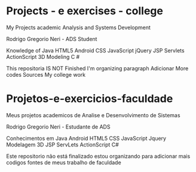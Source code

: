 
# Projects - e exercises - college
My Projects academic Analysis and Systems Development

Rodrigo Gregorio Neri - ADS Student

Knowledge of Java HTML5 Android CSS JavaScript jQuery JSP Servlets ActionScript 3D Modeling C #

This repositoria IS NOT Finished I'm organizing paragraph Adicionar More codes Sources My college work





# Projetos-e-exercicios-faculdade
Meus projetos academicos de Analise e Desenvolvimento de Sistemas

Rodrigo Gregorio Neri - Estudante de ADS

Conhecimentos em
Java
Android
HTML5
CSS
JavaScript
Jquery
Modelagem 3D
JSP
ServLets
ActionScript
C#

Este repositorio não está finalizado estou organizando para adicionar mais codigos fontes de meus trabalho de faculdade
